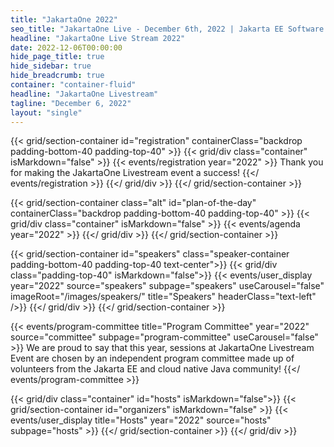```yaml
---
title: "JakartaOne 2022"
seo_title: "JakartaOne Live - December 6th, 2022 | Jakarta EE Software | Cloud Native"
headline: "JakartaOne Live Stream 2022"
date: 2022-12-06T00:00:00
hide_page_title: true
hide_sidebar: true
hide_breadcrumb: true
container: "container-fluid"
headline: "JakartaOne Livestream"
tagline: "December 6, 2022"
layout: "single"
---
```

<!-- Registration section -->
{{< grid/section-container id="registration" containerClass="backdrop padding-bottom-40 padding-top-40" >}}
  {{< grid/div class="container" isMarkdown="false" >}}
    {{< events/registration year="2022" >}}
Thank you for making the JakartaOne Livestream event a success!
    {{</ events/registration >}}
  {{</ grid/div >}}
{{</ grid/section-container >}}

<!-- Agenda section -->
{{< grid/section-container class="alt" id="plan-of-the-day" containerClass="backdrop padding-bottom-40 padding-top-40" >}}
  {{< grid/div class="container" isMarkdown="false" >}}
    {{< events/agenda year="2022" >}}
  {{</ grid/div >}}
{{</ grid/section-container >}}

<!-- Speakers section -->
{{< grid/section-container id="speakers" class="speaker-container padding-bottom-40 padding-top-40 text-center">}}
  {{< grid/div class="padding-top-40" isMarkdown="false">}}
    {{< events/user_display year="2022" source="speakers" subpage="speakers" useCarousel="false" imageRoot="/images/speakers/" title="Speakers" headerClass="text-left" />}}
  {{</ grid/div >}}
{{</ grid/section-container >}}

<!-- Committee section -->
{{< events/program-committee title="Program  Committee" year="2022" source="committee" subpage="program-committee" useCarousel="false" >}}
We are proud to say that this year, sessions at JakartaOne Livestream Event are chosen by an independent program committee made up of volunteers from the Jakarta EE and cloud native Java community!
{{</ events/program-committee >}}

<!-- Organizers section -->
{{< grid/div class="container" id="hosts" isMarkdown="false">}}
  {{< grid/section-container id="organizers" isMarkdown="false" >}}
    {{< events/user_display title="Hosts" year="2022" source="hosts" subpage="hosts" >}}
  {{</ grid/section-container >}}
{{</ grid/div >}}